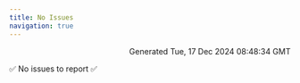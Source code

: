 ```yaml
---
title: No Issues
navigation: true
---
```


<p style="text-align:right;color:#cccs">
Generated Tue, 17 Dec 2024 08:48:34 GMT
</p>
<p>✅ No issues to report ✅</p>



